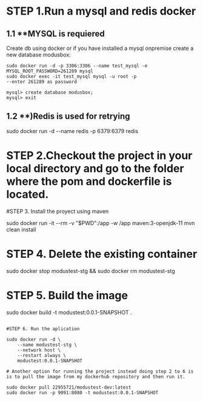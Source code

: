 # STEP 1.Run a mysql and redis docker

## 1.1 **MYSQL is requiered

Create  db using docker or if you have installed a mysql onpremise create a new database modusbox:
```
sudo docker run -d -p 3306:3306 --name test_mysql -e MYSQL_ROOT_PASSWORD=261289 mysql
sudo docker exec -it test_mysql mysql -u root -p
--enter 261289 as password

mysql> create database modusbox;
mysql> exit
```

## 1.2 **)Redis is used for retrying
sudo docker run -d --name redis -p 6379:6379 redis

# STEP 2.Checkout the project in your local directory and go to the folder where the  pom and dockerfile is located.

#STEP 3. Install the proyect using maven

sudo docker run -it --rm -v "$PWD":/app -w /app maven:3-openjdk-11 mvn clean install

# STEP 4. Delete the existing container

sudo docker stop modustest-stg && sudo docker rm modustest-stg

# STEP 5. Build the image

sudo docker build -t modustest:0.0.1-SNAPSHOT .
```

#STEP 6. Run the aplication

sudo docker run -d \
    --name modustest-stg \
    --network host \
    --restart always \
    modustest:0.0.1-SNAPSHOT

# Another option for running the project instead doing step 2 to 6 is is to pull the image from my dockerhub repository and then run it.

sudo docker pull 22955721/modustest-dev:latest
sudo docker run -p 9091:8080 -t modustest:0.0.1-SNAPSHOT
